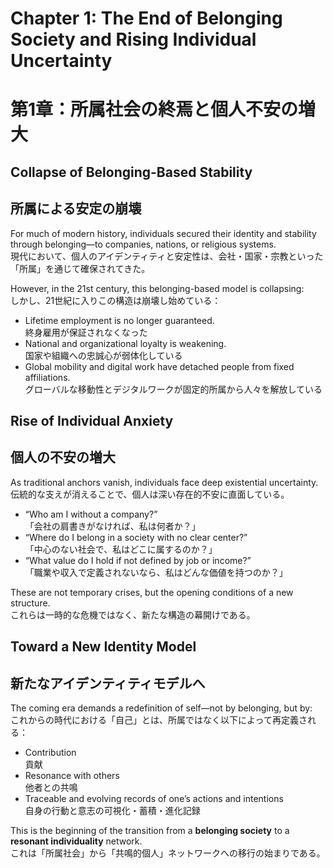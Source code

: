# Chapter 1: The End of Belonging Society and Rising Individual Uncertainty  
# 第1章：所属社会の終焉と個人不安の増大

## Collapse of Belonging-Based Stability  
## 所属による安定の崩壊

For much of modern history, individuals secured their identity and stability through belonging—to companies, nations, or religious systems.  
現代において、個人のアイデンティティと安定性は、会社・国家・宗教といった「所属」を通じて確保されてきた。

However, in the 21st century, this belonging-based model is collapsing:  
しかし、21世紀に入りこの構造は崩壊し始めている：

- Lifetime employment is no longer guaranteed.  
  終身雇用が保証されなくなった  
- National and organizational loyalty is weakening.  
  国家や組織への忠誠心が弱体化している  
- Global mobility and digital work have detached people from fixed affiliations.  
  グローバルな移動性とデジタルワークが固定的所属から人々を解放している

## Rise of Individual Anxiety  
## 個人の不安の増大

As traditional anchors vanish, individuals face deep existential uncertainty.  
伝統的な支えが消えることで、個人は深い存在的不安に直面している。

- “Who am I without a company?”  
  「会社の肩書きがなければ、私は何者か？」  
- “Where do I belong in a society with no clear center?”  
  「中心のない社会で、私はどこに属するのか？」  
- “What value do I hold if not defined by job or income?”  
  「職業や収入で定義されないなら、私はどんな価値を持つのか？」

These are not temporary crises, but the opening conditions of a new structure.  
これらは一時的な危機ではなく、新たな構造の幕開けである。

## Toward a New Identity Model  
## 新たなアイデンティティモデルへ

The coming era demands a redefinition of self—not by belonging, but by:  
これからの時代における「自己」とは、所属ではなく以下によって再定義される：

- Contribution  
  貢献  
- Resonance with others  
  他者との共鳴  
- Traceable and evolving records of one’s actions and intentions  
  自身の行動と意志の可視化・蓄積・進化記録

This is the beginning of the transition from a **belonging society** to a **resonant individuality** network.  
これは「所属社会」から「共鳴的個人」ネットワークへの移行の始まりである。
